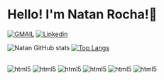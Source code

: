 # Hello! I'm Natan Rocha!👋

[![GMAIL](https://img.shields.io/badge/Gmail-D14836?style=for-the-badge&logo=gmail&logoColor=white)](mailto:natanrocha.dev@gmail.com)
[![Linkedin](https://img.shields.io/badge/LinkedIn-0077B5?style=for-the-badge&logo=linkedin&logoColor=white)](https://www.linkedin.com/in/natanrocha/)

![Natan GitHub stats](https://github-readme-stats.vercel.app/api?username=natan0r&show_icons=true&theme=transparent)
[![Top Langs](https://github-readme-stats.vercel.app/api/top-langs/?username=natan0r&layout=compact&theme=transparent)](https://github.com/natan0r/github-readme-stats)


<div style="display: inline_block"><br>
    <img aligne="center" alt="html5" src="https://img.shields.io/badge/GIT-E44C30?style=for-the-badge&logo=git&logoColor=white">
    <img aligne="center" alt="html5" src="https://img.shields.io/badge/HTML5-E34F26?style=for-the-badge&logo=html5&logoColor=white">
    <img aligne="center" alt="html5" src="https://img.shields.io/badge/CSS3-1572B6?style=for-the-badge&logo=css3&logoColor=white">
    <img aligne="center" alt="html5" src="https://img.shields.io/badge/Java-ED8B00?style=for-the-badge&logo=java&logoColor=white">
    <img aligne="center" alt="html5" src="https://img.shields.io/badge/JavaScript-F7DF1E?style=for-the-badge&logo=javascript&logoColor=black">
    <img aligne="center" alt="html5" src="https://img.shields.io/badge/Spring-6DB33F?style=for-the-badge&logo=spring&logoColor=white">
</div>
